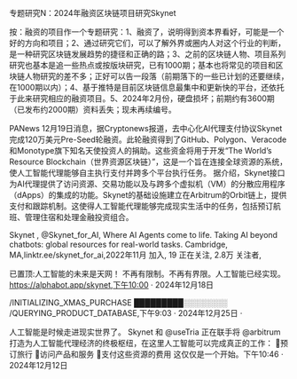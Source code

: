 专题研究N：2024年融资区块链项目研究Skynet

按：融资的项目作一个专题研究：1、融资了，说明得到资本界看好，可能是一个好的方向和项目；2、通过研究它们，可以了解外界或圈内人对这个行业的判断，是一种研究区块链发展趋势的捷径和正确的路；3、之前的区块链人物、项目系列研究也基本是追一些热点或按版块研究，已有1000期；基本也将常见的项目和区块链人物研究的差不多；正好可以告一段落（前期落下的一些已计划的还要继续，在1000期以内）；4、基于推特是目前区块链信息最集中和更新快的平台，还依托于此来研究相应的融资项目。5、2024年2月份，硬盘损坏；前期约有3600期（已发布约2000期）资料丢失；现未再续编号。


PANews 12月19日消息，据Cryptonews报道，去中心化AI代理支付协议Skynet完成120万美元Pre-Seed轮融资。此轮融资得到了GitHub、Polygon、Veracode和Monotype旗下知名天使投资人的捐助。这些资金将用于开发“The World’s Resource Blockchain（世界资源区块链）”，这是一个旨在连接全球资源的系统，使人工智能代理能够自主执行支付并跨多个平台执行任务。
据介绍，Skynet接口为AI代理提供了访问资源、交易功能以及与跨多个虚拟机（VM）的分散应用程序（dApps）的集成的功能。Skynet的基础设施建立在Arbitrum的Orbit链上，提供支付和跟踪机制。这使得人工智能代理能够完成现实生活中的任务，包括预订航班、管理住宿和处理金融投资组合。

Skynet
,
@Skynet_for_AI,
Where AI Agents come to life.
Taking AI beyond chatbots: global resources for real-world tasks.
Cambridge, MA,linktr.ee/skynet_for_ai,2022年11月 加入,
19 正在关注,
2.8万 关注者,


已置顶:人工智能的未来是天网！
不再有限制。不再有界限。人工智能已经实现。
https://alphabot.app/skynet,下午10:00 · 2024年12月18日

/INITIALIZING_XMAS_PURCHASE
█████████░░░░░░░░
/QUERYING_PRODUCT_DATABASE,下午9:03 · 2024年12月25日
·

人工智能是时候走进现实世界了。
Skynet 和
@useTria
正在联手将
@arbitrum
打造为人工智能代理经济的终极枢纽，在这里人工智能可以完成真正的工作：
🔹预订旅行
🔹访问产品和服务
🔹支付这些资源的费用
这仅仅是一个开始。下午10:46 · 2024年12月12日
